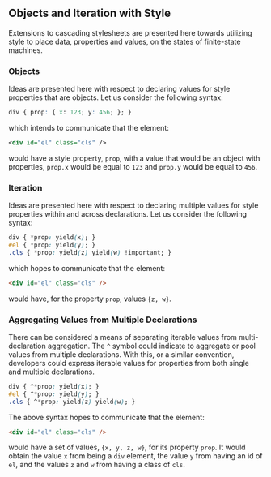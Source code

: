 ## Objects and Iteration with Style

Extensions to cascading stylesheets are presented here towards utilizing style to place data, properties and values, on the states of finite-state machines.

### Objects

Ideas are presented here with respect to declaring values for style properties that are objects. Let us consider the following syntax:

```css
div { prop: { x: 123; y: 456; }; }
```

which intends to communicate that the element:

```xml
<div id="el" class="cls" />
```

would have a style property, `prop`, with a value that would be an object with properties, `prop.x` would be equal to `123` and `prop.y` would be equal to `456`.

### Iteration

Ideas are presented here with respect to declaring multiple values for style properties within and across declarations. Let us consider the following syntax:

```css
div { *prop: yield(x); }
#el { *prop: yield(y); }
.cls { *prop: yield(z) yield(w) !important; }
```

which hopes to communicate that the element:

```html
<div id="el" class="cls" />
```

would have, for the property `prop`, values `{z, w}`.

### Aggregating Values from Multiple Declarations

There can be considered a means of separating iterable values from multi-declaration aggregation. The `^` symbol could indicate to aggregate or pool values from multiple declarations. With this, or a similar convention, developers could express iterable values for properties from both single and multiple declarations.

```css
div { ^*prop: yield(x); }
#el { ^*prop: yield(y); }
.cls { ^*prop: yield(z) yield(w); }
```

The above syntax hopes to communicate that the element:

```html
<div id="el" class="cls" />
```

would have a set of values, `{x, y, z, w}`, for its property `prop`. It would obtain the value `x` from being a `div` element, the value `y` from having an id of `el`, and the values `z` and `w` from having a class of `cls`.
